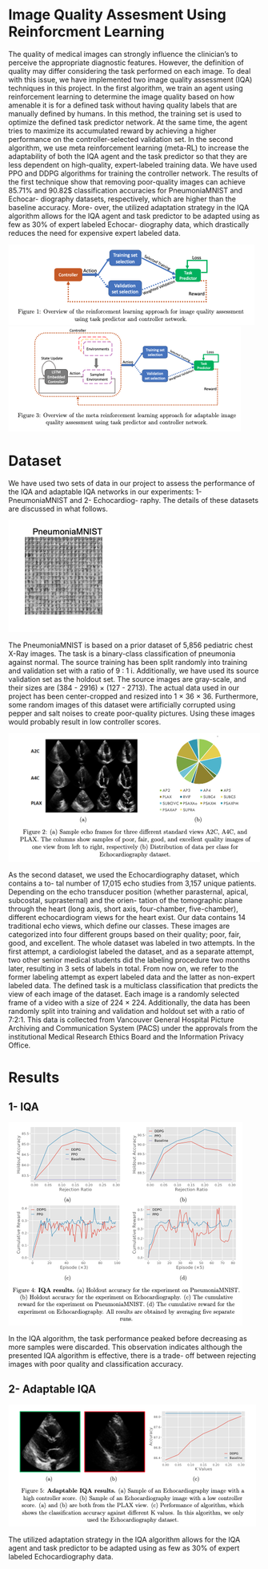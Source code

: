 # Image Quality Assesment Using Reinforcment Learning

The quality of medical images can strongly influence the clinician’s to perceive the appropriate diagnostic features. However, the definition of quality may differ considering the task performed on each image. To deal with this issue, we have implemented two image quality assessment (IQA) techniques in this project. In the first algorithm, we train an agent using reinforcement learning to determine the image quality based on how amenable it is for a defined task without having quality labels that are manually defined by humans. In this method, the training set is used to optimize the defined task predictor network. At the same time, the agent tries to maximize its accumulated reward by achieving a higher performance on the controller-selected validation set. In the second algorithm, we use meta reinforcement learning (meta-RL) to increase the adaptability of both the IQA agent and the task predictor so that they are less dependent on high-quality, expert-labeled training data. We have used PPO and DDPG algorithms for training the controller network.
The results of the first technique show that removing poor-quality images can achieve 85.71% and 90.82$ classification accuracies for PneumoniaMNIST and Echocar- diography datasets, respectively, which are higher than the baseline accuracy. More- over, the utilized adaptation strategy in the IQA algorithm allows for the IQA agent and task predictor to be adapted using as few as 30% of expert labeled Echocar- diography data, which drastically reduces the need for expensive expert labeled data.

![Overview of the IQA](/Results/overview1.png#gh-dark-mode-only)
![Overview of the Adaptable IQA](/Results/overview2.png#gh-dark-mode-only)

# Dataset
We have used two sets of data in our project to assess the performance of the IQA and adaptable IQA networks in our experiments: 1- PneumoniaMNIST and 2- Echocardiog- raphy. The details of these datasets are discussed in what follows.

![Mnist Dataset](/Results/mnist_data.png#gh-dark-mode-only)

The PneumoniaMNIST is based on a prior dataset of 5,856 pediatric chest X-Ray images. The task is a binary-class classification of pneumonia against normal. The source training has been split randomly into training and validation set with a ratio of 9 : 1 i. Additionally, we have used its source validation set as the holdout set. The source images are gray-scale, and their sizes are (384 - 2916) × (127 - 2713). The actual data used in our project has been center-cropped and resized into 1 × 36 × 36. Furthermore, some random images of this dataset were artificially corrupted using pepper and salt noises to create poor-quality pictures. Using these images would probably result in low controller scores. 

![Echo Dataset](/Results/echo_data.png#gh-dark-mode-only)

As the second dataset, we used the Echocardiography dataset, which contains a to- tal number of 17,015 echo studies from 3,157 unique patients. Depending on the echo transducer position (whether parasternal, apical, subcostal, suprasternal) and the orien- tation of the tomographic plane through the heart (long axis, short axis, four-chamber, five-chamber), different echocardiogram views for the heart exist. Our data contains 14 traditional echo views, which define our classes. These images are categorized into four different groups based on their quality; poor, fair, good, and excellent. The whole dataset was labeled in two attempts. In the first attempt, a cardiologist labeled the dataset, and as a separate attempt, two other senior medical students did the labeling procedure two months later, resulting in 3 sets of labels in total. From now on, we refer to the former labeling attempt as expert labeled data and the latter as non-expert labeled data. The defined task is a multiclass classification that predicts the view of each image of the dataset. Each image is a randomly selected frame of a video with a size of 224 × 224. Additionally, the data has been randomly split into training and validation and holdout set with a ratio of 7:2:1. This data is collected from Vancouver General Hospital Picture Archiving and Communication System (PACS) under the approvals from the institutional Medical Research Ethics Board and the Information Privacy Office. 

# Results
## 1- IQA

![IQA Results](/Results/result1.png#gh-dark-mode-only)

In the IQA algorithm, the task performance peaked before decreasing as more samples were discarded. This observation indicates although the presented IQA algorithm is effective, there is a trade- off between rejecting images with poor quality and classification accuracy.

## 2- Adaptable IQA

![Adaptable IQA Results](/Results/result2.png#gh-dark-mode-only)

The utilized adaptation strategy in the IQA algorithm allows for the IQA agent and task predictor to be adapted using as few as 30% of expert labeled Echocardiography data.

